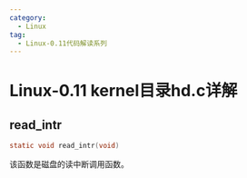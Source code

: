 ```yaml
---
category:
  - Linux
tag:
  - Linux-0.11代码解读系列
---
```

# Linux-0.11 kernel目录hd.c详解

## read_intr
```c
static void read_intr(void)
```
该函数是磁盘的读中断调用函数。
